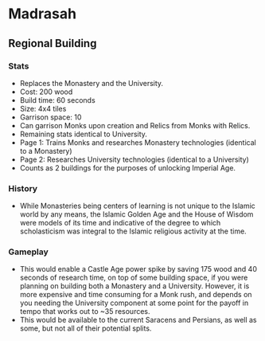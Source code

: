 # Madrasah

## Regional Building

### Stats

- Replaces the Monastery and the University.
- Cost: 200 wood
- Build time: 60 seconds
- Size: 4x4 tiles
- Garrison space: 10
- Can garrison Monks upon creation and Relics from Monks with Relics.
- Remaining stats identical to University.
- Page 1: Trains Monks and researches Monastery technologies (identical to a Monastery)
- Page 2: Researches University technologies (identical to a University)
- Counts as 2 buildings for the purposes of unlocking Imperial Age.

### History

- While Monasteries being centers of learning is not unique to the Islamic world by any means, the Islamic Golden Age and the House of Wisdom were models of its time and indicative of the degree to which scholasticism was integral to the Islamic religious activity at the time.

### Gameplay

- This would enable a Castle Age power spike by saving 175 wood and 40 seconds of research time, on top of some building space, if you were planning on building both a Monastery and a University. However, it is more expensive and time consuming for a Monk rush, and depends on you needing the University component at some point for the payoff in tempo that works out to ~35 resources.
- This would be available to the current Saracens and Persians, as well as some, but not all of their potential splits.
